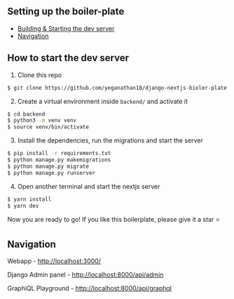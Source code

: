 ## Setting up the boiler-plate

- [Building & Starting the dev server](#building-and-starting-the-dev-server)
- [Navigation](#Navigation)

## How to start the dev server
1. Clone this repo

```bash
$ git clone https://github.com/yeganathan18/django-nextjs-bioler-plate.git
```

2. Create a virtual environment inside `backend/` and activate it

```bash
$ cd backend
$ python3 -m venv venv
$ source venv/bin/activate
```

3. Install the dependencies, run the migrations and start the server

```bash
$ pip install -r requirements.txt
$ python manage.py makemigrations
$ python manage.py migrate
$ python manage.py runserver
```

4. Open another terminal and start the nextjs server

```bash
$ yarn install
$ yarn dev
```

Now you are ready to go! If you like this boilerplate, please give it a star ⭐️

## Navigation
Webapp - [http://localhost:3000/](http://localhost:3000/)

Django Admin panel - [http://localhost:8000/api/admin](http://localhost:8000/api/admin)

GraphiQL Playground - [http://localhost:8000/api/graphql](http://localhost:8000/api/graphql)